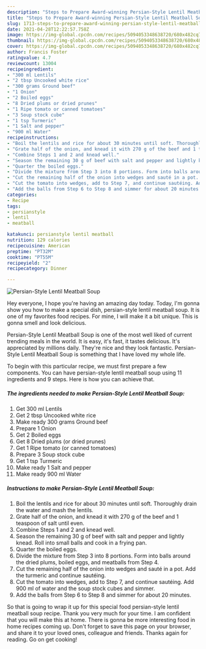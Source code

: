 ```yaml
---
description: "Steps to Prepare Award-winning Persian-Style Lentil Meatball Soup"
title: "Steps to Prepare Award-winning Persian-Style Lentil Meatball Soup"
slug: 1713-steps-to-prepare-award-winning-persian-style-lentil-meatball-soup
date: 2021-04-28T12:22:57.758Z
image: https://img-global.cpcdn.com/recipes/5094053348638720/680x482cq70/persian-style-lentil-meatball-soup-recipe-main-photo.jpg
thumbnail: https://img-global.cpcdn.com/recipes/5094053348638720/680x482cq70/persian-style-lentil-meatball-soup-recipe-main-photo.jpg
cover: https://img-global.cpcdn.com/recipes/5094053348638720/680x482cq70/persian-style-lentil-meatball-soup-recipe-main-photo.jpg
author: Francis Foster
ratingvalue: 4.7
reviewcount: 13004
recipeingredient:
- "300 ml Lentils"
- "2 tbsp Uncooked white rice"
- "300 grams Ground beef"
- "1 Onion"
- "2 Boiled eggs"
- "8 Dried plums or dried prunes"
- "1 Ripe tomato or canned tomatoes"
- "3 Soup stock cube"
- "1 tsp Turmeric"
- "1 Salt and pepper"
- "900 ml Water"
recipeinstructions:
- "Boil the lentils and rice for about 30 minutes until soft. Thoroughly drain the water and mash the lentils."
- "Grate half of the onion, and knead it with 270 g of the beef and 1 teaspoon of salt until even."
- "Combine Steps 1 and 2 and knead well."
- "Season the remaining 30 g of beef with salt and pepper and lightly knead. Roll into small balls and cook in a frying pan."
- "Quarter the boiled eggs."
- "Divide the mixture from Step 3 into 8 portions. Form into balls around the dried plums, boiled eggs, and meatballs from Step 4."
- "Cut the remaining half of the onion into wedges and sauté in a pot. Add the turmeric and continue sautéing."
- "Cut the tomato into wedges, add to Step 7, and continue sautéing. Add 900 ml of water and the soup stock cubes and simmer."
- "Add the balls from Step 6 to Step 8 and simmer for about 20 minutes."
categories:
- Recipe
tags:
- persianstyle
- lentil
- meatball

katakunci: persianstyle lentil meatball 
nutrition: 129 calories
recipecuisine: American
preptime: "PT32M"
cooktime: "PT55M"
recipeyield: "2"
recipecategory: Dinner

---
```



![Persian-Style Lentil Meatball Soup](https://img-global.cpcdn.com/recipes/5094053348638720/680x482cq70/persian-style-lentil-meatball-soup-recipe-main-photo.jpg)

Hey everyone, I hope you're having an amazing day today. Today, I'm gonna show you how to make a special dish, persian-style lentil meatball soup. It is one of my favorites food recipes. For mine, I will make it a bit unique. This is gonna smell and look delicious.

Persian-Style Lentil Meatball Soup is one of the most well liked of current trending meals in the world. It is easy, it's fast, it tastes delicious. It's appreciated by millions daily. They're nice and they look fantastic. Persian-Style Lentil Meatball Soup is something that I have loved my whole life.




To begin with this particular recipe, we must first prepare a few components. You can have persian-style lentil meatball soup using 11 ingredients and 9 steps. Here is how you can achieve that.

<!--inarticleads1-->

##### The ingredients needed to make Persian-Style Lentil Meatball Soup:

1. Get 300 ml Lentils
1. Get 2 tbsp Uncooked white rice
1. Make ready 300 grams Ground beef
1. Prepare 1 Onion
1. Get 2 Boiled eggs
1. Get 8 Dried plums (or dried prunes)
1. Get 1 Ripe tomato (or canned tomatoes)
1. Prepare 3 Soup stock cube
1. Get 1 tsp Turmeric
1. Make ready 1 Salt and pepper
1. Make ready 900 ml Water




<!--inarticleads2-->

##### Instructions to make Persian-Style Lentil Meatball Soup:

1. Boil the lentils and rice for about 30 minutes until soft. Thoroughly drain the water and mash the lentils.
1. Grate half of the onion, and knead it with 270 g of the beef and 1 teaspoon of salt until even.
1. Combine Steps 1 and 2 and knead well.
1. Season the remaining 30 g of beef with salt and pepper and lightly knead. Roll into small balls and cook in a frying pan.
1. Quarter the boiled eggs.
1. Divide the mixture from Step 3 into 8 portions. Form into balls around the dried plums, boiled eggs, and meatballs from Step 4.
1. Cut the remaining half of the onion into wedges and sauté in a pot. Add the turmeric and continue sautéing.
1. Cut the tomato into wedges, add to Step 7, and continue sautéing. Add 900 ml of water and the soup stock cubes and simmer.
1. Add the balls from Step 6 to Step 8 and simmer for about 20 minutes.




So that is going to wrap it up for this special food persian-style lentil meatball soup recipe. Thank you very much for your time. I am confident that you will make this at home. There is gonna be more interesting food in home recipes coming up. Don't forget to save this page on your browser, and share it to your loved ones, colleague and friends. Thanks again for reading. Go on get cooking!
